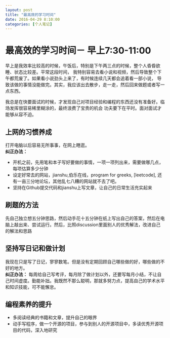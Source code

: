 ```yaml
---
layout: post
title: "最高效的学习时间"
date: 2016-04-29 8:10:00
categories: [个人笔记]
---
```


最高效的学习时间－ 早上7:30-11:00
=================================
早上是我效率比较高的时候，午饭后，特别是下午两三点的时候，整个人昏昏欲睡、状态比较差。平常这段时间，
我特别容易去看小说和视频，然后导致整个下午都荒废了。如果看小说劲头上来了，有时候连续几天都会追着看一部小说，
导致该做的事情没能做完。其实，我应该出去散步，走一走，然后回来做题或者写一点东西。  

我总是在快要面试的时候，才发现自己对项目经验和编程的东西还没有准备好。临场发挥很容易稀里糊涂的，最终浪费了宝贵的机会
功夫要下在平时。面对面试才能够从容不迫。

上网的习惯养成  
--------------
打开电脑以后容易无所事事，在网上瞎逛。  	
**纠正办法：**   
- 开机之前，先用笔和本子写好要做的事情，一项一项列出来，需要做哪几点，每项估算多少分钟	
- 设定好常去的网站，jianshu,伯乐在线，program for greeks,  [leetcode], 还有一亩三分地论坛，其他乱七八糟的网站就不去了吧。  
- 坚持在Github提交代码和jianshu上写文章，让自己的日常生活充实起来

刷题的方法  
-----------------
先自己独立想五分钟思路，然后动手花十五分钟在纸上写出自己的答案，然后在电脑上敲出来、尝试运行。然后，比照discussion里面别人的优秀解法，改进自己的解法和思路  

坚持写日记和做计划  
------------------
我现在只是写了日记，寥寥数笔。但是没有定期回顾自己哪些做的好，哪些做的不好的地方。  
**纠正办法：**  每周给自己写考评，每月除了做计划以外，还要写每月小结，不让自己时间虚度。勤能补拙。我既然不那么聪明，那就多努力点，提高自己的学术水平和知识技能，可不能懈怠。  

编程素养的提升  
--------------
- 多阅读经典的书籍和文章，提升自己的眼界
- 动手写程序，做一个开源的项目，参与到别人的开源项目中，多读优秀开源项目的代码，深入地研究  
